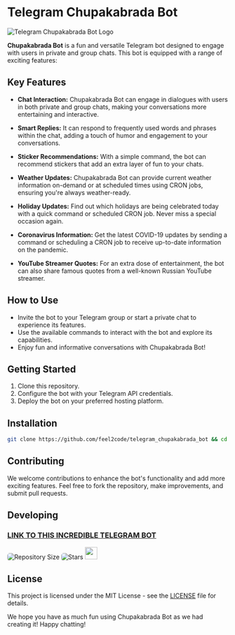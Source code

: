 # Telegram Chupakabrada Bot

![Telegram Chupakabrada Bot Logo](https://repository-images.githubusercontent.com/414962202/bebbff7c-5228-4cd9-9a98-c59278ee3cd1)

**Chupakabrada Bot** is a fun and versatile Telegram bot designed to engage with users in private and group chats. This bot is equipped with a range of exciting features:

## Key Features
- **Chat Interaction:** Chupakabrada Bot can engage in dialogues with users in both private and group chats, making your conversations more entertaining and interactive.

- **Smart Replies:** It can respond to frequently used words and phrases within the chat, adding a touch of humor and engagement to your conversations.

- **Sticker Recommendations:** With a simple command, the bot can recommend stickers that add an extra layer of fun to your chats.

- **Weather Updates:** Chupakabrada Bot can provide current weather information on-demand or at scheduled times using CRON jobs, ensuring you're always weather-ready.

- **Holiday Updates:** Find out which holidays are being celebrated today with a quick command or scheduled CRON job. Never miss a special occasion again.

- **Coronavirus Information:** Get the latest COVID-19 updates by sending a command or scheduling a CRON job to receive up-to-date information on the pandemic.

- **YouTube Streamer Quotes:** For an extra dose of entertainment, the bot can also share famous quotes from a well-known Russian YouTube streamer.

## How to Use
- Invite the bot to your Telegram group or start a private chat to experience its features.
- Use the available commands to interact with the bot and explore its capabilities.
- Enjoy fun and informative conversations with Chupakabrada Bot!

## Getting Started
1. Clone this repository.
2. Configure the bot with your Telegram API credentials.
3. Deploy the bot on your preferred hosting platform.

## Installation

```bash
git clone https://github.com/feel2code/telegram_chupakabrada_bot && cd telegram_chupakabrada_bot && ./install.sh
```

## Contributing
We welcome contributions to enhance the bot's functionality and add more exciting features. Feel free to fork the repository, make improvements, and submit pull requests.

## Developing
<h3><a href="https://t.me/chupakabrada_bot">LINK TO THIS INCREDIBLE TELEGRAM BOT</a></h3>

<p>
    <img src="https://img.shields.io/github/repo-size/feel2code/telegram_chupakabrada_bot?style=for-the-badge&logo=appveyor"
        alt="Repository Size"
        style="border-radius:5px">
    <img src="https://img.shields.io/github/stars/feel2code/telegram_chupakabrada_bot?style=for-the-badge&logo=appveyor"
        alt="Stars"
        style="border-radius:5px">
    <img src="https://img.shields.io/badge/NeoVim-%2357A143.svg?&style=for-the-badge&logo=neovim&logoColor=white"
        style="height:28px"/>
</p>

## License
This project is licensed under the MIT License - see the [LICENSE](LICENSE) file for details.

We hope you have as much fun using Chupakabrada Bot as we had creating it! Happy chatting!
